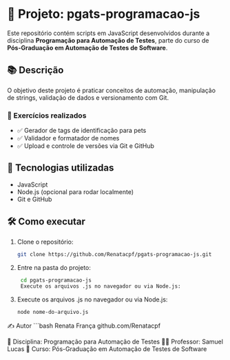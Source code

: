 # 🐶 Projeto: pgats-programacao-js

Este repositório contém scripts em JavaScript desenvolvidos durante a disciplina **Programação para Automação de Testes**, parte do curso de **Pós-Graduação em Automação de Testes de Software**.

## 📚 Descrição

O objetivo deste projeto é praticar conceitos de automação, manipulação de strings, validação de dados e versionamento com Git.

### 🚀 Exercícios realizados

- ✅ Gerador de tags de identificação para pets
- ✅ Validador e formatador de nomes
- ✅ Upload e controle de versões via Git e GitHub

## 🧪 Tecnologias utilizadas

- JavaScript
- Node.js (opcional para rodar localmente)
- Git e GitHub

## 🛠️ Como executar

1. Clone o repositório:
   ```bash
   git clone https://github.com/Renatacpf/pgats-programacao-js.git

2. Entre na pasta do projeto:
   ```bash
    cd pgats-programacao-js
    Execute os arquivos .js no navegador ou via Node.js:

3. Execute os arquivos .js no navegador ou via Node.js:
    ```bash
    node nome-do-arquivo.js

✍️ Autor
    ```bash
    Renata França
    github.com/Renatacpf


📘 Disciplina: Programação para Automação de Testes
👨‍🏫 Professor: Samuel Lucas
🏫 Curso: Pós-Graduação em Automação de Testes de Software

